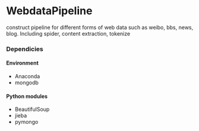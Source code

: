 WebdataPipeline
===============

construct pipeline for different forms of web data such as weibo, bbs, news, blog. Including spider, content extraction, tokenize

### Dependicies

#### Environment
* Anaconda
* mongodb

#### Python modules
* BeautifulSoup
* jieba
* pymongo


